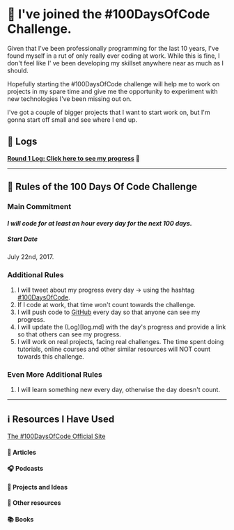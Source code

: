 # 📅 I've joined the #100DaysOfCode Challenge.

Given that I've been professionally programming for the last 10 years, I've found myself in a rut of only really ever coding at work. While this is fine, I don't feel like I' ve been developing my skillset anywhere near as much as I should.

Hopefully starting the #100DaysOfCode challenge will help me to work on projects in my spare time and give me the opportunity to experiment with new technologies I've been missing out on.

I've got a couple of bigger projects that I want to start work on, but I'm gonna start off small and see where I end up.

## 📔  Logs

**[Round 1 Log: Click here to see my progress](log.md) 💯**

---

## 🛑 Rules of the 100 Days Of Code Challenge

### Main Commitment
#### *I will code for at least an hour every day for the next 100 days.*

##### Start Date
July 22nd, 2017.

### Additional Rules
1. I will tweet about my progress every day -> using the hashtag [#100DaysOfCode](https://twitter.com/search?f=tweets&q=%23100daysofcode).
2. If I code at work, that time won't count towards the challenge.
3. I will push code to [GitHub](https://github.com/jacobwarduk) every day so that anyone can see my progress.
4. I will update the (Log)[log.md] with the day's progress and provide a link so that others can see my progress.
5. I will work on real projects, facing real challenges. The time spent doing tutorials, online courses and other similar resources will NOT count towards this challenge.

### Even More Additional Rules
1. I will learn something new every day, otherwise the day doesn't count.

---

## ℹ️ Resources I Have Used

[The #100DaysOfCode Official Site](http://100daysofcode.com/)

#### 🔖 Articles

#### 🎧 Podcasts

#### 🤔 Projects and Ideas

#### 💠 Other resources

#### 📚 Books
